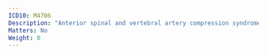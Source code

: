 ```yaml
---
ICD10: M4706
Description: "Anterior spinal and vertebral artery compression syndromes: Lumbar region"
Matters: No
Weight: 0
---
```


